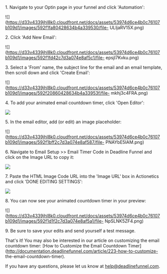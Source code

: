 1\.  Navigate to your Optin page in your funnel and click 'Automation': 

![](https://d33v4339jhl8k0.cloudfront.net/docs/assets/53974d6ce4b0c76107b109d1/images/592f1fa80428634b4a339530/file-
ULIjaRV15X.png)


2\. Click 'Add New Email': 

![](https://d33v4339jhl8k0.cloudfront.net/docs/assets/53974d6ce4b0c76107b109d1/images/592f1fd42c7d3a074e8af5c1/file-
epsjI7Kvku.png)


3\. Select a 'From' name, the subject line for the email and an email template, then scroll down and click 'Create Email': 

![](https://d33v4339jhl8k0.cloudfront.net/docs/assets/53974d6ce4b0c76107b109d1/images/592f20860428634b4a33953f/file-
mkhj3c4FRA.png)


4\. To add your animated email countdown timer, click 'Open Editor': 

![](https://d33v4339jhl8k0.cloudfront.net/docs/assets/53974d6ce4b0c76107b109d1/images/592f21622c7d3a074e8af5e1/file-F9b4XVF9nC.png)


5\. In the email editor, add (or edit) an image placeholder: 

![](https://d33v4339jhl8k0.cloudfront.net/docs/assets/53974d6ce4b0c76107b109d1/images/592f1bff2c7d3a074e8af587/file-
PNAYbE5IAM.png)


6\. Navigate to Email Setup >> Email Timer Code in Deadline Funnel and click on the Image URL to copy it: 

![](https://d33v4339jhl8k0.cloudfront.net/docs/assets/53974d6ce4b0c76107b109d1/images/5a7b40740428634376cfe917/file-o9H66kAXtU.png)


7\. Paste the HTML Image Code URL into the 'Image URL' box in Actionetics and click 'DONE EDITING SETTINGS': 

![](https://d33v4339jhl8k0.cloudfront.net/docs/assets/53974d6ce4b0c76107b109d1/images/592f1c992c7d3a074e8af597/file-5hcsCimtPt.png)


8\. You can now see your animated countdown timer in your preview: 

![](https://d33v4339jhl8k0.cloudfront.net/docs/assets/53974d6ce4b0c76107b109d1/images/592f1d1f2c7d3a074e8af5a1/file-
NpSLNK5ZF4.png)


9\. Be sure to save your edits and send yourself a test message. 

That's it! You may also be interested in our article on customizing the email
countdown timer:  [How to Customize the Email Countdown
Timer](http://documentation.deadlinefunnel.com/article/223-how-to-customize-
the-email-countdown-timer).

If you have any questions, please let us know at
[help@deadlinefunnel.com](mailto:mailto:help@deadlinefunnel.com).

